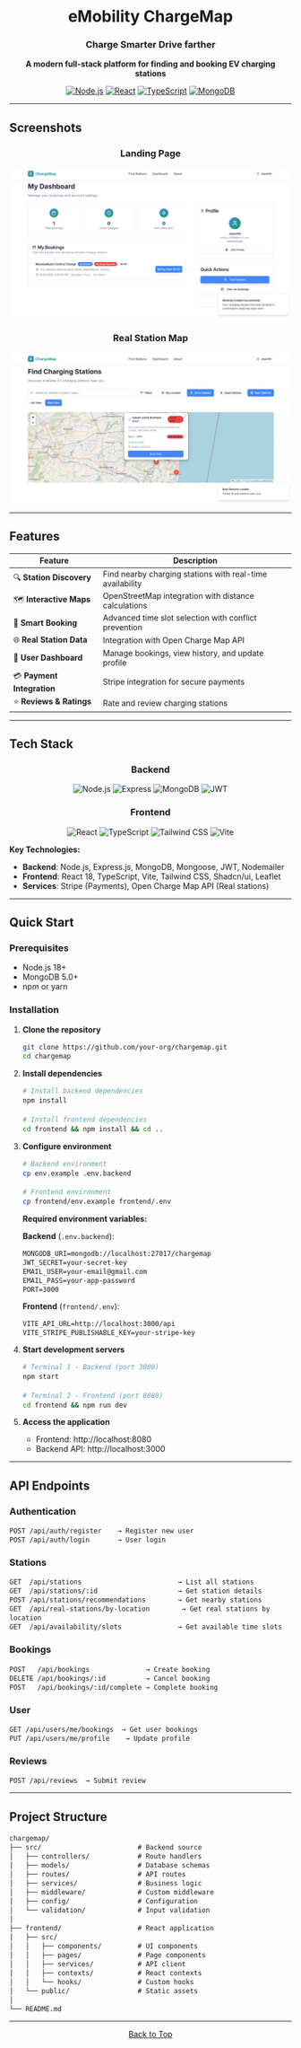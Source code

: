 <div align="center">

# eMobility ChargeMap

### Charge Smarter Drive farther

**A modern full-stack platform for finding and booking EV charging stations**

[![Node.js](https://img.shields.io/badge/Node.js-18+-green.svg)](https://nodejs.org/)
[![React](https://img.shields.io/badge/React-18+-blue.svg)](https://reactjs.org/)
[![TypeScript](https://img.shields.io/badge/TypeScript-5+-blue.svg)](https://www.typescriptlang.org/)
[![MongoDB](https://img.shields.io/badge/MongoDB-7+-green.svg)](https://www.mongodb.com/)

</div>

---

## Screenshots

<div align="center">

### Landing Page

![Landing Page](./landing-page.png)

### Real Station Map

![Real Station Map](./real-station-map.png)

</div>

---

## Features

| Feature | Description |
|---------|-------------|
| 🔍 **Station Discovery** | Find nearby charging stations with real-time availability |
| 🗺️ **Interactive Maps** | OpenStreetMap integration with distance calculations |
| 📅 **Smart Booking** | Advanced time slot selection with conflict prevention |
| 🌐 **Real Station Data** | Integration with Open Charge Map API |
| 👤 **User Dashboard** | Manage bookings, view history, and update profile |
| 💳 **Payment Integration** | Stripe integration for secure payments |
| ⭐ **Reviews & Ratings** | Rate and review charging stations |

---

## Tech Stack

<div align="center">

### Backend
![Node.js](https://img.shields.io/badge/Node.js-339933?style=for-the-badge&logo=node.js&logoColor=white)
![Express](https://img.shields.io/badge/Express-000000?style=for-the-badge&logo=express&logoColor=white)
![MongoDB](https://img.shields.io/badge/MongoDB-47A248?style=for-the-badge&logo=mongodb&logoColor=white)
![JWT](https://img.shields.io/badge/JWT-000000?style=for-the-badge&logo=jsonwebtokens&logoColor=white)

### Frontend
![React](https://img.shields.io/badge/React-20232A?style=for-the-badge&logo=react&logoColor=61DAFB)
![TypeScript](https://img.shields.io/badge/TypeScript-007ACC?style=for-the-badge&logo=typescript&logoColor=white)
![Tailwind CSS](https://img.shields.io/badge/Tailwind_CSS-38B2AC?style=for-the-badge&logo=tailwind-css&logoColor=white)
![Vite](https://img.shields.io/badge/Vite-646CFF?style=for-the-badge&logo=vite&logoColor=white)

</div>

**Key Technologies:**
- **Backend**: Node.js, Express.js, MongoDB, Mongoose, JWT, Nodemailer
- **Frontend**: React 18, TypeScript, Vite, Tailwind CSS, Shadcn/ui, Leaflet
- **Services**: Stripe (Payments), Open Charge Map API (Real stations)

---

## Quick Start

### Prerequisites

- Node.js 18+ 
- MongoDB 5.0+
- npm or yarn

### Installation

1. **Clone the repository**
   ```bash
   git clone https://github.com/your-org/chargemap.git
   cd chargemap
   ```

2. **Install dependencies**
   ```bash
   # Install backend dependencies
   npm install
   
   # Install frontend dependencies
   cd frontend && npm install && cd ..
   ```

3. **Configure environment**
   ```bash
   # Backend environment
   cp env.example .env.backend
   
   # Frontend environment
   cp frontend/env.example frontend/.env
   ```
   
   **Required environment variables:**
   
   **Backend** (`.env.backend`):
   ```env
   MONGODB_URI=mongodb://localhost:27017/chargemap
   JWT_SECRET=your-secret-key
   EMAIL_USER=your-email@gmail.com
   EMAIL_PASS=your-app-password
   PORT=3000
   ```
   
   **Frontend** (`frontend/.env`):
   ```env
   VITE_API_URL=http://localhost:3000/api
   VITE_STRIPE_PUBLISHABLE_KEY=your-stripe-key
   ```

4. **Start development servers**
   ```bash
   # Terminal 1 - Backend (port 3000)
   npm start
   
   # Terminal 2 - Frontend (port 8080)
   cd frontend && npm run dev
   ```

5. **Access the application**
   - Frontend: http://localhost:8080
   - Backend API: http://localhost:3000

---

## API Endpoints

### Authentication
```
POST /api/auth/register    → Register new user
POST /api/auth/login       → User login
```

### Stations
```
GET  /api/stations                        → List all stations
GET  /api/stations/:id                    → Get station details
POST /api/stations/recommendations        → Get nearby stations
GET  /api/real-stations/by-location        → Get real stations by location
GET  /api/availability/slots              → Get available time slots
```

### Bookings
```
POST   /api/bookings              → Create booking
DELETE /api/bookings/:id          → Cancel booking
POST   /api/bookings/:id/complete → Complete booking
```

### User
```
GET /api/users/me/bookings  → Get user bookings
PUT /api/users/me/profile    → Update profile
```

### Reviews
```
POST /api/reviews  → Submit review
```

---

## Project Structure

```
chargemap/
├── src/                        # Backend source
│   ├── controllers/            # Route handlers
│   ├── models/                 # Database schemas
│   ├── routes/                 # API routes
│   ├── services/               # Business logic
│   ├── middleware/             # Custom middleware
│   ├── config/                 # Configuration
│   └── validation/             # Input validation
│
├── frontend/                   # React application
│   ├── src/
│   │   ├── components/         # UI components
│   │   ├── pages/              # Page components
│   │   ├── services/           # API client
│   │   ├── contexts/           # React contexts
│   │   └── hooks/              # Custom hooks
│   └── public/                 # Static assets
│
└── README.md
```

---


<div align="center">


[Back to Top](#emobility-chargemap)

</div>
